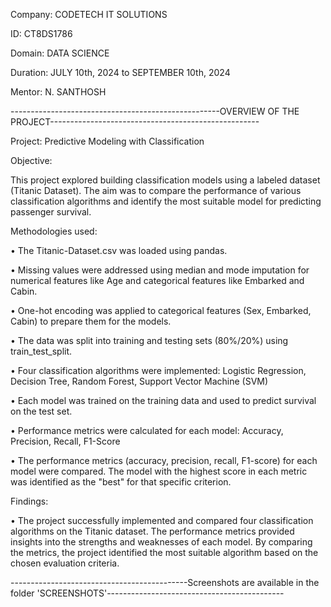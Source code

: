 Company: CODETECH IT SOLUTIONS

ID: CT8DS1786

Domain: DATA SCIENCE

Duration: JULY 10th, 2024 to SEPTEMBER 10th, 2024

Mentor: N. SANTHOSH

----------------------------------------------------OVERVIEW OF THE PROJECT----------------------------------------------------

Project: Predictive Modeling with Classification

Objective:

This project explored building classification models using a labeled dataset (Titanic Dataset). The aim was to compare the performance of various classification algorithms and identify the most suitable model for predicting passenger survival.

Methodologies used:

• The Titanic-Dataset.csv was loaded using pandas.

• Missing values were addressed using median and mode imputation for numerical features like 
  Age and categorical features like Embarked and Cabin.

• One-hot encoding was applied to categorical features (Sex, Embarked, Cabin) to prepare them 
  for the models.

• The data was split into training and testing sets (80%/20%) using train_test_split.

• Four classification algorithms were implemented: Logistic Regression, Decision Tree, Random 
  Forest, Support Vector Machine (SVM)

• Each model was trained on the training data and used to predict survival on the test set.

• Performance metrics were calculated for each model: Accuracy, Precision, Recall, F1-Score

• The performance metrics (accuracy, precision, recall, F1-score) for each model were compared.
  The model with the highest score in each metric was identified as the "best" for that 
  specific criterion.
  
Findings:

• The project successfully implemented and compared four classification algorithms on the 
  Titanic dataset. The performance metrics provided insights into the strengths and weaknesses 
  of each model. By comparing the metrics, the project identified the most suitable algorithm 
  based on the chosen evaluation criteria.

--------------------------------------------Screenshots are available in the folder 'SCREENSHOTS'--------------------------------------------
